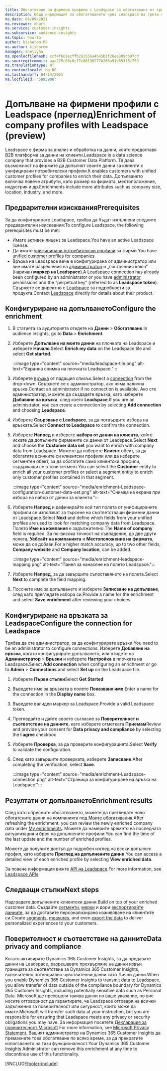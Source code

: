 ```yaml
---
title: Обогатяване на фирмени профили с Leadspace за обогатяване от трети страни
description: Обща информация за обогатяването чрез Leadspace на трети страни.
ms.date: 04/09/2021
ms.reviewer: mhart
ms.service: customer-insights
ms.subservice: audience-insights
ms.topic: how-to
author: kishorem-MS
ms.author: kishorem
manager: shellyha
ms.openlocfilehash: ccf4f661ecffb281556a4545b1f26ee809c697cd
ms.sourcegitcommit: aaa275c60c0c77c88196277b266a91d653f8f759
ms.translationtype: HT
ms.contentlocale: bg-BG
ms.lasthandoff: 04/14/2021
ms.locfileid: "5895900"
---
```

# <a name="enrichment-of-company-profiles-with-leadspace-preview"></a><span data-ttu-id="1e61e-103">Допълване на фирмени профили с Leadspace (преглед)</span><span class="sxs-lookup"><span data-stu-id="1e61e-103">Enrichment of company profiles with Leadspace (preview)</span></span>

<span data-ttu-id="1e61e-104">Leadspace е фирма за анализ и обработка на данни, която предоставя B2B платформа за данни на клиенти.</span><span class="sxs-lookup"><span data-stu-id="1e61e-104">Leadspace is a data science company that provides a B2B Customer Data Platform.</span></span> <span data-ttu-id="1e61e-105">Тя дава възможност на фирмите да допълнят своите данни за клиенти с унифицирани потребителски профили.</span><span class="sxs-lookup"><span data-stu-id="1e61e-105">It enables customers with unified customer profiles for companies to enrich their data.</span></span> <span data-ttu-id="1e61e-106">Допълването включва повече атрибути, като размер на фирмата, местоположение, индустрия и др.</span><span class="sxs-lookup"><span data-stu-id="1e61e-106">Enrichments include more attributes such as company size, location, industry, and more.</span></span>

## <a name="prerequisites"></a><span data-ttu-id="1e61e-107">Предварителни изисквания</span><span class="sxs-lookup"><span data-stu-id="1e61e-107">Prerequisites</span></span>

<span data-ttu-id="1e61e-108">За да конфигурирате Leadspace, трябва да бъдат изпълнени следните предварителни изисквания:</span><span class="sxs-lookup"><span data-stu-id="1e61e-108">To configure Leadspace, the following prerequisites must be met:</span></span>

- <span data-ttu-id="1e61e-109">Имате активен лиценз за Leadspace.</span><span class="sxs-lookup"><span data-stu-id="1e61e-109">You have an active Leadspace license.</span></span>
- <span data-ttu-id="1e61e-110">Да имате [унифицирани потребителски профили](customer-profiles.md) за фирми.</span><span class="sxs-lookup"><span data-stu-id="1e61e-110">You have [unified customer profiles](customer-profiles.md) for companies.</span></span>
- <span data-ttu-id="1e61e-111">Връзка на Leadspace вече е конфигурирана от администратор или вие имате разрешения на [администратор](permissions.md#administrator) и „постоянния ключ” (наричан **маркер на Leadspace**).</span><span class="sxs-lookup"><span data-stu-id="1e61e-111">A Leadspace connection has already been configured by an administrator or you have [administrator](permissions.md#administrator) permissions and the “perpetual key” (referred to as **Leadspace token**).</span></span> <span data-ttu-id="1e61e-112">Свържете се директно с [Leadspace](https://www.leadspace.com/products/leadspace-on-demand/) за подробности за продукта.</span><span class="sxs-lookup"><span data-stu-id="1e61e-112">Contact [Leadspace](https://www.leadspace.com/products/leadspace-on-demand/) directly for details about their product.</span></span>

## <a name="configure-the-enrichment"></a><span data-ttu-id="1e61e-113">Конфигуриране на допълването</span><span class="sxs-lookup"><span data-stu-id="1e61e-113">Configure the enrichment</span></span>

1. <span data-ttu-id="1e61e-114">В статията за аудиторията отидете на **Данни** > **Обогатяване**.</span><span class="sxs-lookup"><span data-stu-id="1e61e-114">In audience insights, go to **Data** > **Enrichment**.</span></span>

1. <span data-ttu-id="1e61e-115">Изберете **Допълване на моите данни** на плочката на Leadspace и изберете **Начало**.</span><span class="sxs-lookup"><span data-stu-id="1e61e-115">Select **Enrich my data** on the Leadspace tile and select **Get started**.</span></span>

   :::image type="content" source="media/leadspace-tile.png" alt-text="Екранна снимка на плочката Leadspace.":::

1. <span data-ttu-id="1e61e-117">Изберете [връзка](connections.md) от падащия списък.</span><span class="sxs-lookup"><span data-stu-id="1e61e-117">Select a [connection](connections.md) from the drop-down.</span></span> <span data-ttu-id="1e61e-118">Свържете се с администратор, ако няма налична връзка.</span><span class="sxs-lookup"><span data-stu-id="1e61e-118">Contact an administrator if no connection is available.</span></span> <span data-ttu-id="1e61e-119">Ако сте администратор, можете да създадете връзка, като изберете **Добавяне на връзка**, след което **Leadspace**.</span><span class="sxs-lookup"><span data-stu-id="1e61e-119">If you are an administrator, you can create a connection by selecting **Add connection** and choosing **Leadspace**.</span></span> 

1. <span data-ttu-id="1e61e-120">Изберете **Свързване с Leadspace**, за да потвърдите избора на връзката.</span><span class="sxs-lookup"><span data-stu-id="1e61e-120">Select **Connect to Leadspace** to confirm the connection.</span></span>

1. <span data-ttu-id="1e61e-121">Изберете **Напред** и изберете **набора от данни на клиента**, който искате да допълните фирмените си данни от Leadspace.</span><span class="sxs-lookup"><span data-stu-id="1e61e-121">Select **Next** and choose the **Customer data set** you want to enrich with company data from Leadspace.</span></span> <span data-ttu-id="1e61e-122">Можете да изберете **Клиент** обект, за да обогатите всичките си клиентски профили или да изберете сегментен обект, за да обогатите само клиентски профили, съдържащи се в този сегмент.</span><span class="sxs-lookup"><span data-stu-id="1e61e-122">You can select the **Customer** entity to enrich all your customer profiles or select a segment entity to enrich only customer profiles contained in that segment.</span></span>

    :::image type="content" source="media/enrichment-Leadspace-configuration-customer-data-set.png" alt-text="Снимка на екрана при избора на набор от данни за клиенти.":::

1. <span data-ttu-id="1e61e-124">Изберете **Напред** и дефинирайте кой тип полета от унифицираните профили се използват за търсене на съответстващи фирмени данни от Leadspace.</span><span class="sxs-lookup"><span data-stu-id="1e61e-124">Select **Next** and define which fields from your unified profiles are used to look for matching company data from Leadspace.</span></span> <span data-ttu-id="1e61e-125">Полето **Име на компания** е задължително.</span><span class="sxs-lookup"><span data-stu-id="1e61e-125">The **Name of company** field is required.</span></span> <span data-ttu-id="1e61e-126">За по-висока точност на съвпадение, до две други полета, **Уебсайт на компанията** и **Местоположение на фирмата**, може да се добави.</span><span class="sxs-lookup"><span data-stu-id="1e61e-126">For a higher match accuracy, up to two other fields, **Company website** and **Company location**, can be added.</span></span>

   :::image type="content" source="media/enrichment-leadspace-mapping.png" alt-text="Панел за нанасяне на полето Leadspace.":::

1. <span data-ttu-id="1e61e-128">Изберете **Напред**, за да завършите съпоставянето на полета.</span><span class="sxs-lookup"><span data-stu-id="1e61e-128">Select **Next** to complete the field mapping.</span></span>

1. <span data-ttu-id="1e61e-129">Посочете име за допълването и изберете **Записване на допълване**, след като прегледате избора си.</span><span class="sxs-lookup"><span data-stu-id="1e61e-129">Provide a name for the enrichment and select **Save enrichment** after reviewing your choices.</span></span>


## <a name="configure-the-connection-for-leadspace"></a><span data-ttu-id="1e61e-130">Конфигуриране на връзката за Leadspace</span><span class="sxs-lookup"><span data-stu-id="1e61e-130">Configure the connection for Leadspace</span></span> 

<span data-ttu-id="1e61e-131">Трябва да сте администратор, за да конфигурирате връзки.</span><span class="sxs-lookup"><span data-stu-id="1e61e-131">You need to be an administrator to configure connections.</span></span> <span data-ttu-id="1e61e-132">Изберете **Добавяне на връзка**, когато конфигурирате допълването, *или* отидете на **Администратор** > **Връзки** и изберете **Настройка** в плочката на Leadspace.</span><span class="sxs-lookup"><span data-stu-id="1e61e-132">Select **Add connection** when configuring an enrichment *or* go to **Admin** > **Connections** and select **Set up** on the Leadspace tile.</span></span>

1. <span data-ttu-id="1e61e-133">Изберете **Първи стъпки**</span><span class="sxs-lookup"><span data-stu-id="1e61e-133">Select **Get Started**</span></span> 

1. <span data-ttu-id="1e61e-134">Въведете име за връзката в полето **Показвано име**.</span><span class="sxs-lookup"><span data-stu-id="1e61e-134">Enter a name for the connection in the **Display name** box.</span></span>

1. <span data-ttu-id="1e61e-135">Въведете валиден маркер за Leadspace.</span><span class="sxs-lookup"><span data-stu-id="1e61e-135">Provide a valid Leadspace token.</span></span>

1. <span data-ttu-id="1e61e-136">Прегледайте и дайте своето съгласие за **Поверителност и съответствие на данните**, като изберете отметката **Приемам**</span><span class="sxs-lookup"><span data-stu-id="1e61e-136">Review and provide your consent for **Data privacy and compliance** by selecting the **I agree** checkbox</span></span>

1. <span data-ttu-id="1e61e-137">Изберете **Проверка**, за да проверите конфигурацията.</span><span class="sxs-lookup"><span data-stu-id="1e61e-137">Select **Verify** to validate the configuration.</span></span>

1. <span data-ttu-id="1e61e-138">След като завършите проверката, изберете **Записване**.</span><span class="sxs-lookup"><span data-stu-id="1e61e-138">After completing the verification, select **Save**.</span></span>
   
   :::image type="content" source="media/enrichment-Leadspace-connection.png" alt-text="Страница за конфигуриране на връзка на Leadspace.":::

## <a name="enrichment-results"></a><span data-ttu-id="1e61e-140">Резултати от допълването</span><span class="sxs-lookup"><span data-stu-id="1e61e-140">Enrichment results</span></span>

<span data-ttu-id="1e61e-141">След като опресните обогатяването, можете да прегледате ново обогатените данни на компанията под [Моите обогатявания](enrichment-hub.md).</span><span class="sxs-lookup"><span data-stu-id="1e61e-141">After refreshing the enrichment, you can review the newly enriched company data under [My enrichments](enrichment-hub.md).</span></span> <span data-ttu-id="1e61e-142">Можете да намерите времето на последната актуализация и броя на допълнените профили.</span><span class="sxs-lookup"><span data-stu-id="1e61e-142">You can find the time of the last update and the number of enriched profiles.</span></span>

<span data-ttu-id="1e61e-143">Можете да получите достъп до подробен изглед на всеки допълнен профил, като изберете **Преглед на допълнените данни**.</span><span class="sxs-lookup"><span data-stu-id="1e61e-143">You can access a detailed view of each enriched profile by selecting **View enriched data**.</span></span>

<span data-ttu-id="1e61e-144">За повече информация вижте [API на Leadspace](https://support.leadspace.com/hc/en-us/sections/201997649-API).</span><span class="sxs-lookup"><span data-stu-id="1e61e-144">For more information, see [Leadspace APIs](https://support.leadspace.com/hc/en-us/sections/201997649-API).</span></span>

## <a name="next-steps"></a><span data-ttu-id="1e61e-145">Следващи стъпки</span><span class="sxs-lookup"><span data-stu-id="1e61e-145">Next steps</span></span>

<span data-ttu-id="1e61e-146">Надградете допълнените клиентски данни.</span><span class="sxs-lookup"><span data-stu-id="1e61e-146">Build on top of your enriched customer data.</span></span> <span data-ttu-id="1e61e-147">Създайте [сегменти](segments.md), [мерки](measures.md) и дори [експортирайте данните](export-destinations.md), за да доставите персонализирано изживяване на клиентите си.</span><span class="sxs-lookup"><span data-stu-id="1e61e-147">Create [segments](segments.md), [measures](measures.md), and even [export the data](export-destinations.md) to deliver personalized experiences to your customers.</span></span>

## <a name="data-privacy-and-compliance"></a><span data-ttu-id="1e61e-148">Поверителност и съответствие на данните</span><span class="sxs-lookup"><span data-stu-id="1e61e-148">Data privacy and compliance</span></span>

<span data-ttu-id="1e61e-149">Когато активирате Dynamics 365 Customer Insights, за да предавате данни на Leadspace, разрешавате прехвърляне на данни извън границата за съответствие за Dynamics 365 Customer Insights, включително потенциално чувствителни данни като Лични данни.</span><span class="sxs-lookup"><span data-stu-id="1e61e-149">When you enable Dynamics 365 Customer Insights to transmit data to Leadspace, you allow transfer of data outside of the compliance boundary for Dynamics 365 Customer Insights, including potentially sensitive data such as Personal Data.</span></span> <span data-ttu-id="1e61e-150">Microsoft ще прехвърли такива данни по ваше указание, но вие носите отговорност да гарантирате, че Leadspace отговаря на всички задължения за поверителност или сигурност, които може да имате.</span><span class="sxs-lookup"><span data-stu-id="1e61e-150">Microsoft will transfer such data at your instruction, but you are responsible for ensuring that Leadspace meets any privacy or security obligations you may have.</span></span> <span data-ttu-id="1e61e-151">За информация посетете [Декларация за поверителност Microsoft](https://go.microsoft.com/fwlink/?linkid=396732).</span><span class="sxs-lookup"><span data-stu-id="1e61e-151">For more information, see [Microsoft Privacy Statement](https://go.microsoft.com/fwlink/?linkid=396732).</span></span>
<span data-ttu-id="1e61e-152">Вашият администратор на Dynamics 365 Customer Insights да премахнете това обогатяване по всяко време, за да прекратите използването на тази функционалност.</span><span class="sxs-lookup"><span data-stu-id="1e61e-152">Your Dynamics 365 Customer Insights Administrator can remove this enrichment at any time to discontinue use of this functionality.</span></span>


[!INCLUDE[footer-include](../includes/footer-banner.md)]
